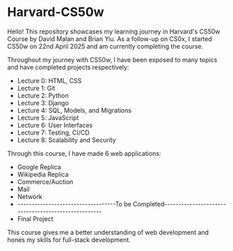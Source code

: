 # Harvard-CS50w
Hello! This repository showcases my learning journey in Harvard's CS50w Course by David Malan and Brian Yiu.
As a follow-up on CS0x, I started CS50w on 22nd April 2025 and am currently completing the course.

Throughout my journey with CS50w, I have been exposed to many topics and have completed projects respectively:
- Lecture 0: HTML, CSS
- Lecture 1: Git
- Lecture 2: Python
- Lecture 3: Django
- Lecture 4: SQL, Models, and Migrations
- Lecture 5: JavaScript
- Lecture 6: User Interfaces
- Lecture 7: Testing, CI/CD
- Lecture 8: Scalability and Security

Through this course, I have made 6 web applications:
- Google Replica
- Wikipedia Replica
- Commerce/Auction
- Mail
- Network
- -----------------------------------To be Completed----------------------------------------------------
- Final Project

This course gives me a better understanding of web development and hones my skills for full-stack development.
